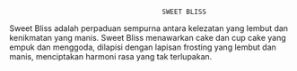                                           SWEET BLISS

Sweet Bliss adalah perpaduan sempurna antara kelezatan yang lembut dan kenikmatan yang manis. 
Sweet Bliss menawarkan cake dan cup cake yang empuk dan menggoda, dilapisi dengan lapisan frosting yang lembut dan manis, menciptakan harmoni rasa yang tak terlupakan.
